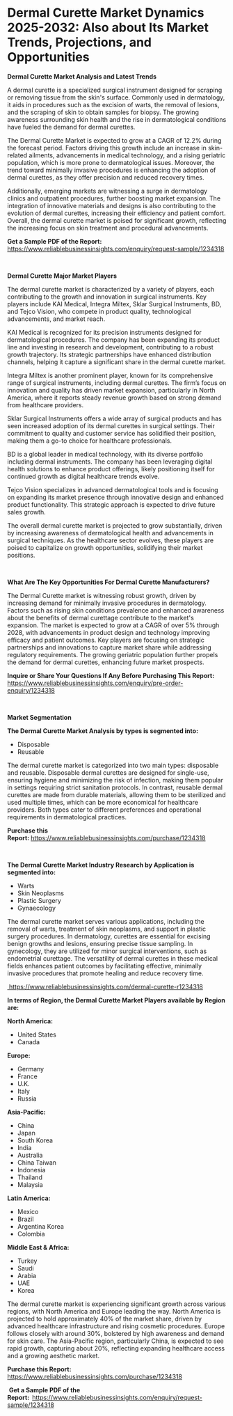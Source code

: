 <p><h1>Dermal Curette Market Dynamics 2025-2032: Also about Its Market Trends, Projections, and Opportunities</h1></p><p><strong>Dermal Curette Market Analysis and Latest Trends</strong></p>
<p><p>A dermal curette is a specialized surgical instrument designed for scraping or removing tissue from the skin's surface. Commonly used in dermatology, it aids in procedures such as the excision of warts, the removal of lesions, and the scraping of skin to obtain samples for biopsy. The growing awareness surrounding skin health and the rise in dermatological conditions have fueled the demand for dermal curettes.</p><p>The Dermal Curette Market is expected to grow at a CAGR of 12.2% during the forecast period. Factors driving this growth include an increase in skin-related ailments, advancements in medical technology, and a rising geriatric population, which is more prone to dermatological issues. Moreover, the trend toward minimally invasive procedures is enhancing the adoption of dermal curettes, as they offer precision and reduced recovery times.</p><p>Additionally, emerging markets are witnessing a surge in dermatology clinics and outpatient procedures, further boosting market expansion. The integration of innovative materials and designs is also contributing to the evolution of dermal curettes, increasing their efficiency and patient comfort. Overall, the dermal curette market is poised for significant growth, reflecting the increasing focus on skin treatment and procedural advancements.</p></p>
<p><strong>Get a Sample PDF of the Report:&nbsp;</strong> <a href="https://www.reliablebusinessinsights.com/enquiry/request-sample/1234318?utm_campaign=3494&utm_medium=2&utm_source=Github&utm_content=ia&utm_term=13042025&utm_id=dermal-curette">https://www.reliablebusinessinsights.com/enquiry/request-sample/1234318</a></p>
<p>&nbsp;</p>
<p><strong>Dermal Curette Major Market Players</strong></p>
<p><p>The dermal curette market is characterized by a variety of players, each contributing to the growth and innovation in surgical instruments. Key players include KAI Medical, Integra Miltex, Sklar Surgical Instruments, BD, and Tejco Vision, who compete in product quality, technological advancements, and market reach.</p><p>KAI Medical is recognized for its precision instruments designed for dermatological procedures. The company has been expanding its product line and investing in research and development, contributing to a robust growth trajectory. Its strategic partnerships have enhanced distribution channels, helping it capture a significant share in the dermal curette market.</p><p>Integra Miltex is another prominent player, known for its comprehensive range of surgical instruments, including dermal curettes. The firm’s focus on innovation and quality has driven market expansion, particularly in North America, where it reports steady revenue growth based on strong demand from healthcare providers.</p><p>Sklar Surgical Instruments offers a wide array of surgical products and has seen increased adoption of its dermal curettes in surgical settings. Their commitment to quality and customer service has solidified their position, making them a go-to choice for healthcare professionals.</p><p>BD is a global leader in medical technology, with its diverse portfolio including dermal instruments. The company has been leveraging digital health solutions to enhance product offerings, likely positioning itself for continued growth as digital healthcare trends evolve.</p><p>Tejco Vision specializes in advanced dermatological tools and is focusing on expanding its market presence through innovative design and enhanced product functionality. This strategic approach is expected to drive future sales growth.</p><p>The overall dermal curette market is projected to grow substantially, driven by increasing awareness of dermatological health and advancements in surgical techniques. As the healthcare sector evolves, these players are poised to capitalize on growth opportunities, solidifying their market positions.</p></p>
<p>&nbsp;</p>
<p><strong>What Are The Key Opportunities For Dermal Curette Manufacturers?</strong></p>
<p><p>The Dermal Curette market is witnessing robust growth, driven by increasing demand for minimally invasive procedures in dermatology. Factors such as rising skin conditions prevalence and enhanced awareness about the benefits of dermal curettage contribute to the market's expansion. The market is expected to grow at a CAGR of over 5% through 2028, with advancements in product design and technology improving efficacy and patient outcomes. Key players are focusing on strategic partnerships and innovations to capture market share while addressing regulatory requirements. The growing geriatric population further propels the demand for dermal curettes, enhancing future market prospects.</p></p>
<p><strong>Inquire or Share Your Questions If Any Before Purchasing This Report:</strong> <a href="https://www.reliablebusinessinsights.com/enquiry/pre-order-enquiry/1234318?utm_campaign=3494&utm_medium=2&utm_source=Github&utm_content=ia&utm_term=13042025&utm_id=dermal-curette">https://www.reliablebusinessinsights.com/enquiry/pre-order-enquiry/1234318</a></p>
<p>&nbsp;</p>
<p><strong>Market Segmentation</strong></p>
<p><strong>The Dermal Curette Market Analysis by types is segmented into:</strong></p>
<p><ul><li>Disposable</li><li>Reusable</li></ul></p>
<p><p>The dermal curette market is categorized into two main types: disposable and reusable. Disposable dermal curettes are designed for single-use, ensuring hygiene and minimizing the risk of infection, making them popular in settings requiring strict sanitation protocols. In contrast, reusable dermal curettes are made from durable materials, allowing them to be sterilized and used multiple times, which can be more economical for healthcare providers. Both types cater to different preferences and operational requirements in dermatological practices.</p></p>
<p><strong>Purchase this Report:&nbsp;</strong><a href="https://www.reliablebusinessinsights.com/purchase/1234318?utm_campaign=3494&utm_medium=2&utm_source=Github&utm_content=ia&utm_term=13042025&utm_id=dermal-curette">https://www.reliablebusinessinsights.com/purchase/1234318</a></p>
<p>&nbsp;</p>
<p><strong>The Dermal Curette Market Industry Research by Application is segmented into:</strong></p>
<p><ul><li>Warts</li><li>Skin Neoplasms</li><li>Plastic Surgery</li><li>Gynaecology</li></ul></p>
<p><p>The dermal curette market serves various applications, including the removal of warts, treatment of skin neoplasms, and support in plastic surgery procedures. In dermatology, curettes are essential for excising benign growths and lesions, ensuring precise tissue sampling. In gynecology, they are utilized for minor surgical interventions, such as endometrial curettage. The versatility of dermal curettes in these medical fields enhances patient outcomes by facilitating effective, minimally invasive procedures that promote healing and reduce recovery time.</p></p>
<p><a href="https://www.reliablebusinessinsights.com/dermal-curette-r1234318?utm_campaign=3494&utm_medium=2&utm_source=Github&utm_content=ia&utm_term=13042025&utm_id=dermal-curette">&nbsp;https://www.reliablebusinessinsights.com/dermal-curette-r1234318</a></p>
<p><strong>In terms of Region, the Dermal Curette Market Players available by Region are:</strong></p>
<p>
    <p> <strong> North America: </strong>
        <ul>
            <li>United States</li>
            <li>Canada</li>
        </ul>
        </p> 
    <p> <strong> Europe: </strong>
        <ul>
            <li>Germany</li>
            <li>France</li>
            <li>U.K.</li>
            <li>Italy</li>
            <li>Russia</li>
        </ul>
        </p> 
    <p> <strong> Asia-Pacific: </strong>
        <ul>
            <li>China</li>
            <li>Japan</li>
            <li>South Korea</li>
            <li>India</li>
            <li>Australia</li>
            <li>China Taiwan</li>
            <li>Indonesia</li>
            <li>Thailand</li>
            <li>Malaysia</li>
        </ul>
        </p> 
    <p> <strong> Latin America: </strong>
        <ul>
            <li>Mexico</li>
            <li>Brazil</li>
            <li>Argentina Korea</li>
            <li>Colombia</li>
        </ul>
        </p> 
    <p> <strong> Middle East & Africa: </strong>
        <ul>
            <li>Turkey</li>
            <li>Saudi</li>
            <li>Arabia</li>
            <li>UAE</li>
            <li>Korea</li>
        </ul>
    </p>
    </p>
<p><p>The dermal curette market is experiencing significant growth across various regions, with North America and Europe leading the way. North America is projected to hold approximately 40% of the market share, driven by advanced healthcare infrastructure and rising cosmetic procedures. Europe follows closely with around 30%, bolstered by high awareness and demand for skin care. The Asia-Pacific region, particularly China, is expected to see rapid growth, capturing about 20%, reflecting expanding healthcare access and a growing aesthetic market.</p></p>
<p><strong>Purchase this Report: </strong><a href="https://www.reliablebusinessinsights.com/purchase/1234318?utm_campaign=3494&utm_medium=2&utm_source=Github&utm_content=ia&utm_term=13042025&utm_id=dermal-curette">https://www.reliablebusinessinsights.com/purchase/1234318</a></p>
<p>&nbsp;<strong>Get a Sample PDF of the Report:&nbsp;&nbsp;</strong><a href="https://www.reliablebusinessinsights.com/enquiry/request-sample/1234318?utm_campaign=3494&utm_medium=2&utm_source=Github&utm_content=ia&utm_term=13042025&utm_id=dermal-curette">https://www.reliablebusinessinsights.com/enquiry/request-sample/1234318</a></p>
<p><strong></strong></p>
<p><p></p><p></p><p></p></p>